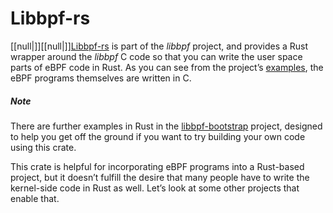 # Libbpf-rs

[[null|]][[null|]][Libbpf-rs](https://oreil.ly/qBagk) is part of the _libbpf_ project, and provides a Rust wrapper around the _libbpf_ C code so that you can write the user space parts of eBPF code in Rust. As you can see from the project’s [examples](https://oreil.ly/6wpf8), the eBPF programs themselves are written in C.

##### Note

There are further examples in Rust in the [libbpf-bootstrap](https://oreil.ly/ter6c) project, designed to help you get off the ground if you want to try building your own code using this crate.

This crate is helpful for incorporating eBPF programs into a Rust-based project, but it doesn’t fulfill the desire that many people have to write the kernel-side code in Rust as well. Let’s look at some other projects that enable that.